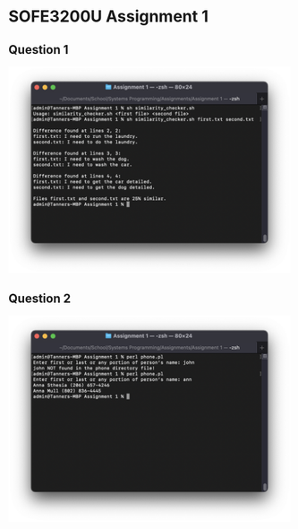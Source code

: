 # SOFE3200U Assignment 1 #

## Question 1 ##

![Question 1](https://github.com/TannerLittleOTU/SOFE3200U-Assignment-1/blob/main/Question%201.png?raw=true)

## Question 2 ##

![Question 2](https://github.com/TannerLittleOTU/SOFE3200U-Assignment-1/blob/main/Question%202.png?raw=true)

